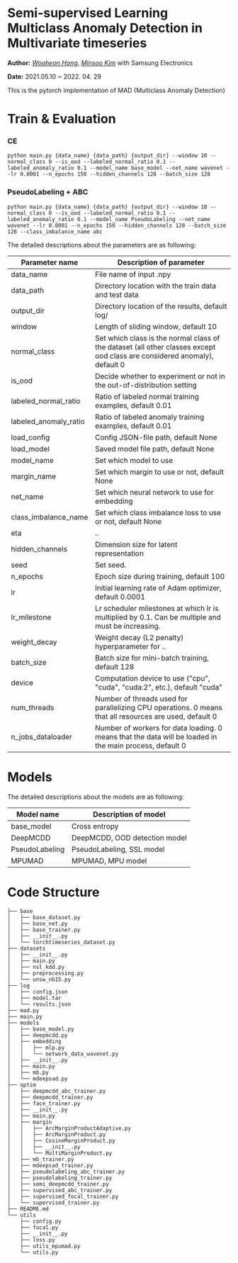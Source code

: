 Semi-supervised Learning Multiclass Anomaly Detection in Multivariate timeseries
==============

**Author:** *[Wooheon Hong](https://www.linkedin.com/in/wooheon-hong-b33621200/)*, *[Minsoo Kim](https://github.com/km19809)* with Samsung Electronics

**Date:** 2021.05.10 ~ 2022. 04. 29

This is the pytorch implementation of MAD (Multiclass Anomaly Detection)



# Train & Evaluation 


### CE  
```
python main.py {data_name} {data_path} {output_dir} --window 10 --normal_class 0 --is_ood --labeled_normal_ratio 0.1 --labeled_anomaly_ratio 0.1 --model_name base_model --net_name wavenet --lr 0.0001 --n_epochs 150 --hidden_channels 128 --batch_size 128 
```

### PseudoLabeling + ABC
```
python main.py {data_name} {data_path} {output_dir} --window 10 --normal_class 0 --is_ood --labeled_normal_ratio 0.1 --labeled_anomaly_ratio 0.1 --model_name PseudoLabeling --net_name wavenet --lr 0.0001 --n_epochs 150 --hidden_channels 128 --batch_size 128 --class_imbalance_name abc  
```

The detailed descriptions about the parameters are as following:

| Parameter name        | Description of parameter                                                                                                  |
| --------------------- | ------------------------------------------------------------------------------------------------------------------------- |
| data_name             | File name of input .npy                                                                                                   |
| data_path             | Directory location with the train data and test data                                                                      |
| output_dir            | Directory location of the results, default log/                                                                           |
| window                | Length of sliding window, default 10                                                                                      |
| normal_class          | Set which class is the normal class of the dataset (all other classes except ood class are considered anomaly), default 0 |
| is_ood                | Decide whether to experiment or not in the out-of-distribution setting                                                    |
| labeled_normal_ratio  | Ratio of labeled normal training examples, default 0.01                                                                   |
| labeled_anomaly_ratio | Ratio of labeled anomaly training examples, default 0.01                                                                  |
| load_config           | Config JSON-file path, default None                                                                                       |
| load_model            | Saved model file path, default None                                                                                       |
| model_name            | Set which model to use                                                                                                    |
| margin_name           | Set which margin to use or not, default None                                                                              |
| net_name              | Set which neural network to use for embedding                                                                             |
| class_imbalance_name  | Set which class imbalance loss to use or not, default None                                                                |
| eta                   | ..                                                                                                                        |
| hidden_channels       | Dimension size for latent representation                                                                                  |
| seed                  | Set seed.                                                                                                                 |
| n_epochs              | Epoch size during training, default 100                                                                                   |
| lr                    | Initial learning rate of Adam optimizer, default 0.0001                                                                   |
| lr_milestone          | Lr scheduler milestones at which lr is multiplied by 0.1. Can be multiple and must be increasing.                         |
| weight_decay          | Weight decay (L2 penalty) hyperparameter for ..                                                                           |
| batch_size            | Batch size for mini-batch training, default 128                                                                           |
| device                | Computation device to use ("cpu", "cuda", "cuda:2", etc.), default "cuda"                                                 |
| num_threads           | Number of threads used for parallelizing CPU operations. 0 means that all resources are used, default 0                   |
| n_jobs_dataloader     | Number of workers for data loading. 0 means that the data will be loaded in the main process, default 0                   |

# Models

The detailed descriptions about the models are as following:

| Model name     | Description of model          |
| -------------- | ----------------------------- |
| base_model     | Cross entropy                 |
| DeepMCDD       | DeepMCDD, OOD detection model |
| PseudoLabeling | PseudoLabeling, SSL model     |
| MPUMAD         | MPUMAD, MPU model             |

# Code Structure 

```
├── base
│   ├── base_dataset.py
│   ├── base_net.py
│   ├── base_trainer.py
│   ├── __init__.py
│   └── torchtimeseries_dataset.py
├── datasets
│   ├── __init__.py
│   ├── main.py
│   ├── nsl_kdd.py
│   ├── preprocessing.py
│   └── unsw_nb15.py
├── log
│   ├── config.json
│   ├── model.tar
│   └── results.json
├── mad.py
├── main.py
├── models
│   ├── base_model.py
│   ├── deepmcdd.py
│   ├── embedding
│   │   ├── mlp.py
│   │   └── network_data_wavenet.py
│   ├── __init__.py
│   ├── main.py
│   ├── mb.py
│   └── mdeepsad.py
├── optim
│   ├── deepmcdd_abc_trainer.py
│   ├── deepmcdd_trainer.py
│   ├── face_trainer.py
│   ├── __init__.py
│   ├── main.py
│   ├── margin
│   │   ├── ArcMarginProductAdaptive.py
│   │   ├── ArcMarginProduct.py
│   │   ├── CosineMarginProduct.py
│   │   ├── __init__.py
│   │   └── MultiMarginProduct.py
│   ├── mb_trainer.py
│   ├── mdeepsad_trainer.py
│   ├── pseudolabeling_abc_trainer.py
│   ├── pseudolabeling_trainer.py
│   ├── semi_deepmcdd_trainer.py
│   ├── supervised_abc_trainer.py
│   ├── supervised_focal_trainer.py
│   └── supervised_trainer.py
├── README.md
└── utils
    ├── config.py
    ├── focal.py
    ├── __init__.py
    ├── loss.py
    ├── utils_mpumad.py
    └── utils.py
```
